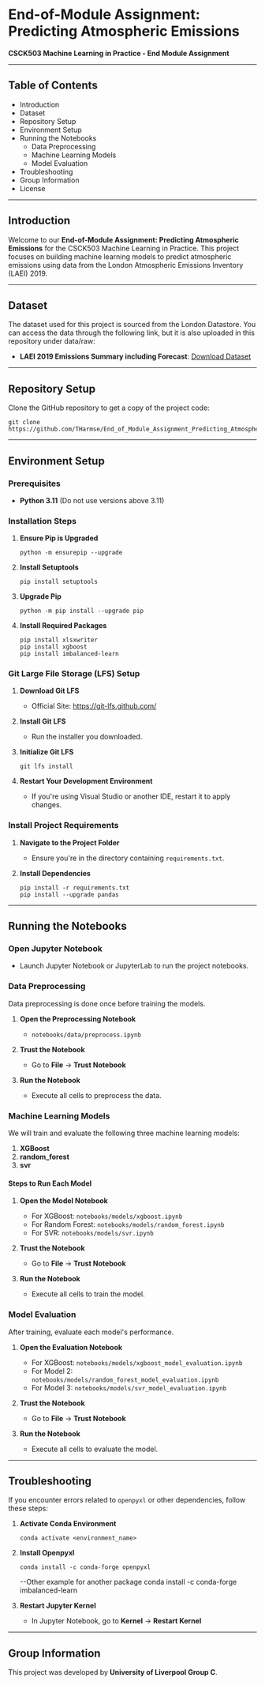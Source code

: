 # End-of-Module Assignment: Predicting Atmospheric Emissions

**CSCK503 Machine Learning in Practice - End Module Assignment**

---

## Table of Contents

- Introduction
- Dataset
- Repository Setup
- Environment Setup
- Running the Notebooks
  - Data Preprocessing
  - Machine Learning Models
  - Model Evaluation
- Troubleshooting
- Group Information
- License

---

## Introduction

Welcome to our **End-of-Module Assignment: Predicting Atmospheric Emissions** for the CSCK503 Machine Learning in Practice. This project focuses on building machine learning models to predict atmospheric emissions using data from the London Atmospheric Emissions Inventory (LAEI) 2019.

---

## Dataset

The dataset used for this project is sourced from the London Datastore. You can access the data through the following link, but it is also uploaded in this repository under data/raw:

- **LAEI 2019 Emissions Summary including Forecast**: [Download Dataset](https://data.london.gov.uk/download/london-atmospheric-emissions-inventory--laei--2019/17d21cd1-892e-4388-9fea-b48c1b61ee3c/LAEI-2019-Emissions-Summary-including-Forecast.zip)

---

## Repository Setup

Clone the GitHub repository to get a copy of the project code:

    git clone https://github.com/THarmse/End_of_Module_Assignment_Predicting_Atmospheric_Emissions.git

---

## Environment Setup

### Prerequisites

- **Python 3.11** (Do not use versions above 3.11)

### Installation Steps

1. **Ensure Pip is Upgraded**

       python -m ensurepip --upgrade

2. **Install Setuptools**

       pip install setuptools

3. **Upgrade Pip**

       python -m pip install --upgrade pip

4. **Install Required Packages**

       pip install xlsxwriter
       pip install xgboost
       pip install imbalanced-learn


### Git Large File Storage (LFS) Setup

1. **Download Git LFS**

   - Official Site: https://git-lfs.github.com/

2. **Install Git LFS**

   - Run the installer you downloaded.

3. **Initialize Git LFS**

       git lfs install

4. **Restart Your Development Environment**

   - If you're using Visual Studio or another IDE, restart it to apply changes.

### Install Project Requirements

1. **Navigate to the Project Folder**

   - Ensure you're in the directory containing `requirements.txt`.

2. **Install Dependencies**

       pip install -r requirements.txt
       pip install --upgrade pandas

---

## Running the Notebooks

### Open Jupyter Notebook

- Launch Jupyter Notebook or JupyterLab to run the project notebooks.

### Data Preprocessing

Data preprocessing is done once before training the models.

1. **Open the Preprocessing Notebook**

   - `notebooks/data/preprocess.ipynb`

2. **Trust the Notebook**

   - Go to **File** -> **Trust Notebook**

3. **Run the Notebook**

   - Execute all cells to preprocess the data.

### Machine Learning Models

We will train and evaluate the following three machine learning models:

1. **XGBoost**
2. **random_forest** 
3. **svr** 

#### Steps to Run Each Model

1. **Open the Model Notebook**

   - For XGBoost: `notebooks/models/xgboost.ipynb`
   - For Random Forest: `notebooks/models/random_forest.ipynb`
   - For SVR: `notebooks/models/svr.ipynb`

2. **Trust the Notebook**

   - Go to **File** -> **Trust Notebook**

3. **Run the Notebook**

   - Execute all cells to train the model.

### Model Evaluation

After training, evaluate each model's performance.

1. **Open the Evaluation Notebook**

   - For XGBoost: `notebooks/models/xgboost_model_evaluation.ipynb`
   - For Model 2: `notebooks/models/random_forest_model_evaluation.ipynb`
   - For Model 3: `notebooks/models/svr_model_evaluation.ipynb`

2. **Trust the Notebook**

   - Go to **File** -> **Trust Notebook**

3. **Run the Notebook**

   - Execute all cells to evaluate the model.

---

## Troubleshooting

If you encounter errors related to `openpyxl` or other dependencies, follow these steps:

1. **Activate Conda Environment**

       conda activate <environment_name>

2. **Install Openpyxl**

       conda install -c conda-forge openpyxl

   --Other example for another package
       conda install -c conda-forge imbalanced-learn

3. **Restart Jupyter Kernel**

   - In Jupyter Notebook, go to **Kernel** -> **Restart Kernel**

---

## Group Information

This project was developed by **University of Liverpool Group C**.


